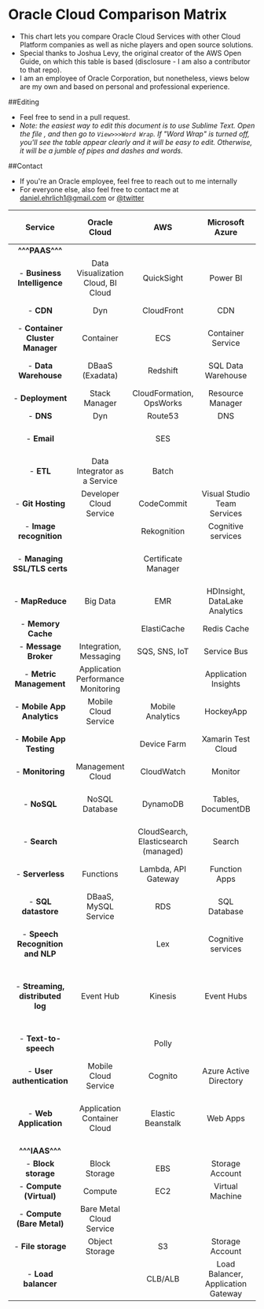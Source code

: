 # Oracle Cloud Comparison Matrix

- This chart lets you compare Oracle Cloud Services with other Cloud Platform companies as well as niche players and open source solutions. 
- Special thanks to Joshua Levy, the original creator of the AWS Open Guide, on which this table is based (disclosure - I am also a contributor to that repo).
- I am an employee of Oracle Corporation, but nonetheless, views below are my own and based on personal and professional experience.

##Editing 

- Feel free to send in a pull request. 
- *Note: the easiest way to edit this document is to use Sublime Text. Open the file , and then go to `View>>>Word Wrap`. If "Word Wrap" is turned off, you'll see the table appear clearly and it will be easy to edit. Otherwise, it will be a jumble of pipes and dashes and words.*

##Contact

- If you're an Oracle employee, feel free to reach out to me internally
- For everyone else, also feel free to contact me at [daniel.ehrlich1@gmail.com](mailto:daniel.ehrlich1@gmail.com) or [@twitter](https://twitter.com/danielehrlich1)


| Service                           | Oracle Cloud                        |  AWS                                   | Microsoft Azure                    | Google Cloud                           |   Other providers                          | Open source “build your own”                               |
|:---------------------------------:|:-----------------------------------:|:--------------------------------------:|:----------------------------------:|:--------------------------------------:|:------------------------------------------:|:----------------------------------------------------------:|
| **^^^PAAS^^^**                    |                                     |                                        |                                    |                                        |                                            |                                                            |
|  - **Business Intelligence**      | Data Visualization Cloud, BI Cloud  | QuickSight                             | Power BI                           | Data Studio 360                        | Tableau                                    |                                                            |
|  - **CDN**                        | Dyn                                 | CloudFront                             | CDN                                | Cloud CDN                              |                                            | Apache Traffic Server                                      |
|  - **Container Cluster Manager**  | Container                           | ECS                                    | Container Service                  | Container Engine, Kubernetes           |                                            | Kubernetes, Mesos, Aurora                                  |
|  - **Data Warehouse**             | DBaaS (Exadata)                     | Redshift                               | SQL Data Warehouse                 | BigQuery                               | Oracle, IBM, SAP, HP, many others          | Greenplum                                                  |
|  - **Deployment**                 | Stack Manager                       | CloudFormation, OpsWorks               | Resource Manager                   | Deployment Manager                     |                                            |                                                            |
|  - **DNS**                        | Dyn                                 | Route53                                | DNS                                | DNS                                    |                                            | bind                                                       |
|  - **Email**                      |                                     | SES                                    |                                    |                                        | Sendgrid, Mandrill, Postmark               |                                                            |
|  - **ETL**                        | Data Integrator as a Service        | Batch                                  |                                    | Dataflow                               |                                            |                                                            |
|  - **Git Hosting**                | Developer Cloud Service             | CodeCommit                             | Visual Studio Team Services        | Cloud Source Repositories              | GitHub, BitBucket                          | GitLab                                                     |
|  - **Image recognition**          |                                     | Rekognition                            | Cognitive services                 | Vision API                             | IBM Watson, Clarifai                       |                                                            |
|  - **Managing SSL/TLS certs**     |                                     | Certificate Manager                    |                                    |                                        | Let's Encrypt, Comodo, Symantec, GlobalSign|                                                            |
|  - **MapReduce**                  | Big Data                            | EMR                                    | HDInsight, DataLake Analytics      | Dataproc                               | Qubole                                     | Hadoop                                                     |
|  - **Memory Cache**               |                                     | ElastiCache                            | Redis Cache                        | App Engine Memcache                    |                                            | Memcached, Redis                                           |
|  - **Message Broker**             | Integration, Messaging              | SQS, SNS, IoT                          | Service Bus                        | Pub/Sub                                |                                            | RabbitMQ, Kafka, 0MQ                                       |
|  - **Metric Management**          | Application Performance Monitoring  |                                        | Application Insights               |                                        |                                            | Graphite, InfluxDB, Prometheus                             |
|  - **Mobile App Analytics**       | Mobile Cloud Service                | Mobile Analytics                       | HockeyApp                          | Firebase Analytics                     |Mixpanel                                    |                                                            |
|  - **Mobile App Testing**         |                                     | Device Farm                            | Xamarin Test Cloud                 | Firebase Test Lab                      |BrowserStack, Sauce Labs, Testdroid         |                                                            |
|  - **Monitoring**                 | Management Cloud                    | CloudWatch                             | Monitor                            | Monitoring                             |                                            | Prometheus(?)                                              |
|  - **NoSQL**                      | NoSQL Database                      | DynamoDB                               | Tables, DocumentDB                 | Cloud Datastore, Bigtable              |                                            | Cassandra, CouchDB, RethinkDB, Redis                       |
|  - **Search**                     |                                     | CloudSearch, Elasticsearch (managed)   | Search                             |                                        |Algolia, QBox                               | Elasticsearch, Solr                                        |
|  - **Serverless**                 | Functions                           | Lambda, API Gateway                    | Function Apps                      | Functions                              |PubNub Blocks, Auth0 Webtask                | Kong, Tyk                                                  |
|  - **SQL datastore**              | DBaaS, MySQL Service                | RDS                                    | SQL Database                       | Cloud SQL                              |                                            | MySQL, PostgreSQL                                          |
|  - **Speech Recognition and NLP** |                                     | Lex                                    | Cognitive services                 | Cloud Speech API, Natural Language API |AYLIEN Text Analysis API, Ambiverse         | Stanford's Core NLP Suite, Apache OpenNLP                  |
|  - **Streaming, distributed log** | Event Hub                           | Kinesis                                | Event Hubs                         | Dataflow                               |                                            | Kafka Streams, Apex, Flink, Spark Streaming, Storm         |
|  - **Text-to-speech**             |                                     | Polly                                  |                                    |                                        |Nuance, Vocalware, IBM Watson               | Mimic, eSpeak, MaryTTS                                     |
|  - **User authentication**        | Mobile Cloud Service                | Cognito                                | Azure Active Directory             | Firebase Authentication                |                                            | oauth.io                                                   |
|  - **Web Application**            | Application Container Cloud         | Elastic Beanstalk                      | Web Apps                           | App Engine                             |Heroku, AppFog, OpenShift                   | Meteor, AppScale, Cloud Foundry, Convox                    |
| **^^^IAAS^^^**                    |                                     |                                        |                                    |                                        |                                            |                                                            |
|  - **Block storage**              | Block Storage                       | EBS                                    | Storage Account                    | Persistent Disk                        | DigitalOcean Volumes                       | NFS                                                        |
|  - **Compute (Virtual)**          | Compute                             | EC2                                    | Virtual Machine                    | Compute Engine (GCE)                   | DigitalOcean                               | OpenStack                                                  |
|  - **Compute (Bare Metal)**       | Bare Metal Cloud Service            |                                        |                                    |                                        |                                            | NFS                                                        |
|  - **File storage**               | Object Storage                      | S3                                     | Storage Account                    | Cloud Storage                          |                                            | Swift, HDFS                                                |
|  - **Load balancer**              |                                     | CLB/ALB                                | Load Balancer, Application Gateway | Load Balancing                         |                                            | nginx, HAProxy, Apache Traffic Server                      |
